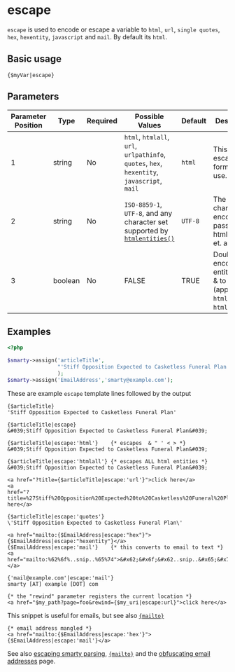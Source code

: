 # escape

`escape` is used to encode or escape a variable to `html`, `url`,
`single quotes`, `hex`, `hexentity`, `javascript` and `mail`. By default
its `html`.

## Basic usage
```smarty
{$myVar|escape}
```

## Parameters

| Parameter Position | Type    | Required | Possible Values                                                                                                | Default | Description                                                                          |
|--------------------|---------|----------|----------------------------------------------------------------------------------------------------------------|---------|--------------------------------------------------------------------------------------|
| 1                  | string  | No       | `html`, `htmlall`, `url`, `urlpathinfo`, `quotes`, `hex`, `hexentity`, `javascript`, `mail`                    | `html`  | This is the escape format to use.                                                    |
| 2                  | string  | No       | `ISO-8859-1`, `UTF-8`, and any character set supported by [`htmlentities()`](https://www.php.net/htmlentities) | `UTF-8` | The character set encoding passed to htmlentities() et. al.                          |
| 3                  | boolean | No       | FALSE                                                                                                          | TRUE    | Double encode entities from &amp; to &amp;amp; (applies to `html` and `htmlall` only) |


## Examples

```php
<?php

$smarty->assign('articleTitle',
                "'Stiff Opposition Expected to Casketless Funeral Plan'"
                );
$smarty->assign('EmailAddress','smarty@example.com');

```
       

These are example `escape` template lines followed by the output

```smarty
{$articleTitle}
'Stiff Opposition Expected to Casketless Funeral Plan'

{$articleTitle|escape}
&#039;Stiff Opposition Expected to Casketless Funeral Plan&#039;

{$articleTitle|escape:'html'}    {* escapes  & " ' < > *}
&#039;Stiff Opposition Expected to Casketless Funeral Plan&#039;

{$articleTitle|escape:'htmlall'} {* escapes ALL html entities *}
&#039;Stiff Opposition Expected to Casketless Funeral Plan&#039;

<a href="?title={$articleTitle|escape:'url'}">click here</a>
<a
href="?title=%27Stiff%20Opposition%20Expected%20to%20Casketless%20Funeral%20Plan%27">click here</a>

{$articleTitle|escape:'quotes'}
\'Stiff Opposition Expected to Casketless Funeral Plan\'

<a href="mailto:{$EmailAddress|escape:"hex"}">{$EmailAddress|escape:"hexentity"}</a>
{$EmailAddress|escape:'mail'}    {* this converts to email to text *}
<a href="mailto:%62%6f%..snip..%65%74">&#x62;&#x6f;&#x62..snip..&#x65;&#x74;</a>

{'mail@example.com'|escape:'mail'}
smarty [AT] example [DOT] com

{* the "rewind" parameter registers the current location *}
<a href="$my_path?page=foo&rewind={$my_uri|escape:url}">click here</a>

```

This snippet is useful for emails, but see also
[`{mailto}`](../language-custom-functions/language-function-mailto.md)

```smarty
{* email address mangled *}
<a href="mailto:{$EmailAddress|escape:'hex'}">{$EmailAddress|escape:'mail'}</a>
```

See also [escaping smarty parsing](../language-basic-syntax/language-escaping.md),
[`{mailto}`](../language-custom-functions/language-function-mailto.md) and the [obfuscating email
addresses](../../appendixes/tips.md#obfuscating-e-mail-addresses) page.
